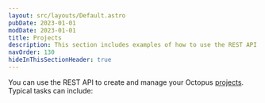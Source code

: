 ```yaml
---
layout: src/layouts/Default.astro
pubDate: 2023-01-01
modDate: 2023-01-01
title: Projects
description: This section includes examples of how to use the REST API to create and manage projects in Octopus.
navOrder: 130
hideInThisSectionHeader: true
---
```


You can use the REST API to create and manage your Octopus [projects](/docs/projects). Typical tasks can include:
